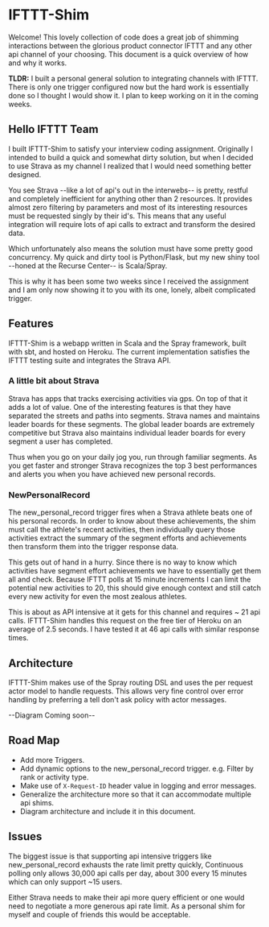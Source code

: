 # IFTTT-Shim

Welcome! This lovely collection of code does a great job of shimming interactions between the glorious product connector IFTTT and any other api channel of your choosing. This document is a quick overview of how and why it works.

**TLDR:** I built a personal general solution to integrating channels with IFTTT. There is only one trigger configured now but the hard work is essentially done so I thought I would show it. I plan to keep working on it in the coming weeks.

## Hello IFTTT Team
I built IFTTT-Shim to satisfy your interview coding assignment. Originally I intended to build a quick and somewhat dirty solution, but when I decided to use Strava as my channel I realized that I would need something better designed.

You see Strava --like a lot of api's out in the interwebs-- is pretty, restful and completely inefficient for anything other than 2 resources. It provides almost zero filtering by parameters and most of its interesting resources must be requested singly by their id's. This means that any useful integration will require lots of api calls to extract and transform the desired data.

Which unfortunately also means the solution must have some pretty good concurrency. My quick and dirty tool is Python/Flask, but my new shiny tool --honed at the Recurse Center-- is Scala/Spray.

This is why it has been some two weeks since I received the assignment and I am only now showing it to you with its one, lonely, albeit complicated trigger.

## Features
IFTTT-Shim is a webapp written in Scala and the Spray framework, built with sbt, and hosted on Heroku. The current implementation satisfies the IFTTT testing suite and integrates the Strava API.

### A little bit about Strava
Strava has apps that tracks exercising activities via gps. On top of that it adds a lot of value. One of the interesting features is that they have separated the streets and paths into segments. Strava names and maintains leader boards for these segments. The global leader boards are extremely competitive but Strava also maintains individual leader boards for every segment a user has completed.

Thus when you go on your daily jog you, run through familiar segments. As you get faster and stronger Strava recognizes the top 3 best performances and alerts you when you have achieved new personal records.

### NewPersonalRecord
The new\_personal\_record trigger fires when a Strava athlete beats one of his personal records. In order to know about these achievements, the shim must call the athlete's recent activities, then individually query those activities extract the summary of the segment efforts and achievements then transform them into the trigger response data.

This gets out of hand in a hurry. Since there is no way to know which activities have segment effort achievements we have to essentially get them all and check. Because IFTTT polls at 15 minute increments I can limit the potential new activities to 20, this should give enough context and still catch every new activity for even the most zealous athletes.

This is about as API intensive at it gets for this channel and requires ~ 21 api calls. IFTTT-Shim handles this request on the free tier of Heroku on an average of 2.5 seconds. I have tested it at 46 api calls with similar response times.

## Architecture
IFTTT-Shim makes use of the Spray routing DSL and uses the per request actor model to handle requests. This allows very fine control over error handling by preferring a tell don't ask policy with actor messages.

--Diagram Coming soon--

## Road Map
* Add more Triggers.
* Add dynamic options to the new_personal_record trigger. e.g. Filter by rank or activity type.
* Make use of `X-Request-ID` header value in logging and error messages.
* Generalize the architecture more so that it can accommodate multiple api shims.
* Diagram architecture and include it in this document.


## Issues
The biggest issue is that supporting api intensive triggers like new\_personal\_record exhausts the rate limit pretty quickly, Continuous polling only allows 30,000 api calls per day, about 300 every 15 minutes which can only support ~15 users.

Either Strava needs to make their api more query efficient or one would need to negotiate a more generous api rate limit. As a personal shim for myself and couple of friends this would be acceptable. 